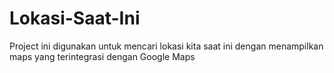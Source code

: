 # Lokasi-Saat-Ini
Project ini digunakan untuk mencari lokasi kita saat ini dengan menampilkan maps yang terintegrasi dengan Google Maps
